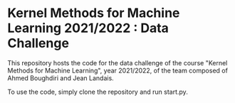 # Kernel Methods for Machine Learning 2021/2022 : Data Challenge
This repository hosts the code for the data challenge of the course "Kernel Methods for Machine Learning", year 2021/2022, of the team composed of Ahmed Boughdiri 
and Jean Landais.

To use the code, simply clone the repository and run start.py.
